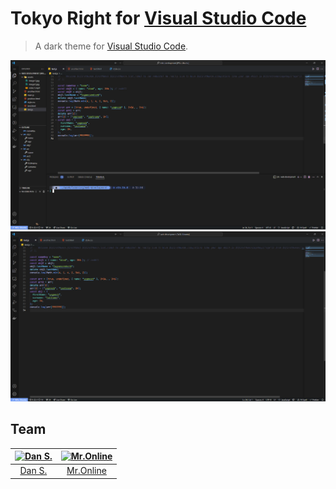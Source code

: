 # Tokyo Right for [Visual Studio Code](http://code.visualstudio.com)

> A dark theme for [Visual Studio Code](http://code.visualstudio.com).

![Screenshot](https://raw.githubusercontent.com/Mr0nline/tokyo-righter/master/screenshot.png)
![Screenshot2](https://raw.githubusercontent.com/Mr0nline/tokyo-righter/master/screenshot2.png)


## Team

[![Dan S.](https://avatars.githubusercontent.com/u/12992802?v=4&s=70)](https://github.com/Dsarich33) | [![Mr.Online](https://avatars.githubusercontent.com/u/57582883?v=4&s=70)](https://github.com/Mr0nline)
:---: | :---:
[Dan S.](https://github.com/Dsarich33) | [Mr.Online](https://github.com/Mr0nline)
